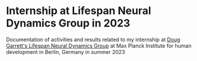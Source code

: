 # Internship at Lifespan Neural Dynamics Group in 2023
Documentation of activities and results related to my internship at [Doug Garrett's Lifespan Neural Dynamics Group]("https://www.douglasdgarrett.com/#1") at Max Planck Institute for human development in Berlin, Germany in summer 2023
